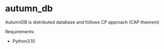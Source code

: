 # autumn_db
AutumnDB is distributed database and follows CP approach (CAP theorem)

Requirements:
- Python3.10
